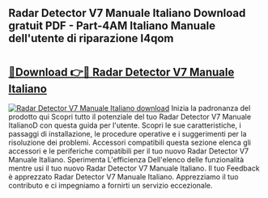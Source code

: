 ## Radar Detector V7 Manuale Italiano Download gratuit PDF - Part-4AM Italiano Manuale dell'utente di riparazione I4qom

# <h2><a href="http://df9nztx.blite.top/?on=Radar+Detector+V7+Manuale+Italiano">🔗Download 👉🔴 Radar Detector V7 Manuale Italiano</a></h2>

[![Radar Detector V7 Manuale Italiano download](https://i.imgur.com/lujVjoI.png)](http://df9nztx.blite.top/?on=Radar+Detector+V7+Manuale+Italiano)
Inizia la padronanza del prodotto qui Scopri tutto il potenziale del tuo Radar Detector V7 Manuale ItalianoD con questa guida per l'utente. Scopri le sue caratteristiche, i passaggi di installazione, le procedure operative e i suggerimenti per la risoluzione dei problemi. Accessori compatibili questa sezione elenca gli accessori e le periferiche compatibili per il tuo nuovo Radar Detector V7 Manuale Italiano. Sperimenta L'efficienza Dell'elenco delle funzionalità mentre usi il tuo nuovo Radar Detector V7 Manuale Italiano. Il tuo Feedback è apprezzato Radar Detector V7 Manuale Italiano. Apprezziamo il tuo contributo e ci impegniamo a fornirti un servizio eccezionale.
